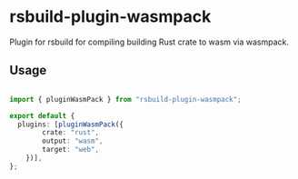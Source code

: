 # rsbuild-plugin-wasmpack

Plugin for rsbuild for compiling building Rust crate to wasm via wasmpack.

## Usage

```Typescript

import { pluginWasmPack } from "rsbuild-plugin-wasmpack";

export default {
  plugins: [pluginWasmPack({
        crate: "rust",
        output: "wasm",
        target: "web",
    })],
};

```
